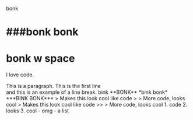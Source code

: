 bonk

###bonk
bonk
===============
# bonk w space
I love code. 
<p> This is a paragraph. 
This is the first line <br>
and this is an example of a line break. 
bink **BONK** 
*bink bonk*
***BINK BONK***
> Makes this look cool like code 
> 
> More code, looks cool
> Makes this look cool like code 
>>
> More code, looks cool
1. code
2. looks 
3. cool
- omg 
- a list
